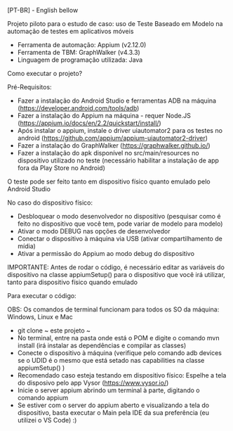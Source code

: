 [PT-BR] - English bellow

Projeto piloto para o estudo de caso: uso de Teste Baseado em Modelo na automação de testes em aplicativos móveis

- Ferramenta de automação: Appium (v2.12.0)
- Ferramenta de TBM: GraphWalker (v4.3.3)
- Linguagem de programação utilizada: Java

Como executar o projeto?

Pré-Requisitos:

- Fazer a instalação do Android Studio e ferramentas ADB na máquina (https://developer.android.com/tools/adb)
- Fazer a instalação do Appium na máquina - requer Node.JS (https://appium.io/docs/en/2.2/quickstart/install/)
- Após instalar o appium, instale o driver uiautomator2 para os testes no android (https://github.com/appium/appium-uiautomator2-driver)
- Fazer a instalação do GraphWalker (https://graphwalker.github.io/)
- Fazer a instalação do apk disponível no src/main/resources no dispositivo utilizado no teste (necessário habilitar a instalação de app fora da Play Store no Android)

O teste pode ser feito tanto em dispositivo físico quanto emulado pelo Android Studio

No caso do dispositivo físico:

- Desbloquear o modo desenvolvedor no dispositivo (pesquisar como é feito no dispositivo que você tem, pode variar de modelo para modelo)
- Ativar o modo DEBUG nas opções de desenvolvedor
- Conectar o dispositivo à máquina via USB (ativar compartilhamento de mídia)
- Ativar a permissão do Appium ao modo debug do dispositivo

IMPORTANTE: Antes de rodar o código, é necessário editar as variáveis do dispositivo na classe appiumSetup() para o dispositivo que você irá utilizar, tanto para dispositivo físico quando emulado

Para executar o código:

OBS: Os comandos de terminal funcionam para todos os SO da máquina: Windows, Linux e Mac

- git clone ~ este projeto ~
- No terminal, entre na pasta onde está o POM e digite o comando mvn install (irá instalar as dependências e compilar as classes)
- Conecte o dispositivo à máquina (verifique pelo comando adb devices se o UDID é o mesmo que está setado nas capabilities na classe appiumSetup() )
- Recomendado caso esteja testando em dispositivo físico: Espelhe a tela do disposivo pelo app Vysor (https://www.vysor.io/)
- Inicie o server appium abrindo um terminal à parte, digitando o comando appium
- Se estiver com o server do appium aberto e visualizando a tela do dispositivo, basta executar o Main pela IDE da sua preferência (eu utilizei o VS Code) :)
